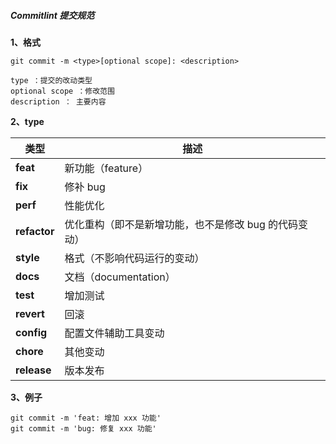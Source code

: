 ##### Commitlint 提交规范

**1、格式**

```
git commit -m <type>[optional scope]: <description>

type ：提交的改动类型
optional scope ：修改范围
description ： 主要内容
```

**2、type**

| 类型         | 描述                                                  |
| ------------ | ----------------------------------------------------- |
| **feat**     | 新功能（feature）                                     |
| **fix**      | 修补 bug                                              |
| **perf**     | 性能优化                                              |
| **refactor** | 优化重构（即不是新增功能，也不是修改 bug 的代码变动） |
| **style**    | 格式（不影响代码运行的变动）                          |
| **docs**     | 文档（documentation）                                 |
| **test**     | 增加测试                                              |
| **revert**   | 回滚                                                  |
| **config**   | 配置文件辅助工具变动                                  |
| **chore**    | 其他变动                                              |
| **release**  | 版本发布                                              |

**3、例子**

```
git commit -m 'feat: 增加 xxx 功能'
git commit -m 'bug: 修复 xxx 功能'
```
